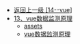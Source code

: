 - [返回上一级 [14--vue]](14--vue/)
- [13、vue数据监测原理](14--vue/13、vue数据监测原理/)
  - [assets](14--vue/13、vue数据监测原理/assets/)
  - [vue数据监测原理](14--vue/13、vue数据监测原理/vue数据监测原理.md)

